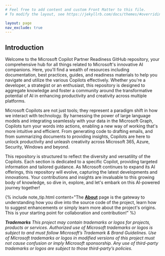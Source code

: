 ```yaml
---
# Feel free to add content and custom Front Matter to this file.
# To modify the layout, see https://jekyllrb.com/docs/themes/#overriding-theme-defaults

layout: page
nav_exclude: true
---
```


## Introduction 

Welcome to the Microsoft Copilot Partner Readiness GitHub repository, your comprehensive hub for all things related to Microsoft's innovative AI companions. Here, you'll find a wealth of resources including documentation, best practices, guides, and readiness materials to help you navigate and utilize the various Copilots effectively. Whether you're a developer, a strategist or an enthusiast, this repository is designed to aggregate knowledge and foster a community around the transformative potential of AI in enhancing productivity and creativity across multiple platforms.

Microsoft Copilots are not just tools; they represent a paradigm shift in how we interact with technology. By harnessing the power of large language models and integrating seamlessly with your data in the Microsoft Graph, Copilots turn your words into actions, enabling a new way of working that's more intuitive and efficient. From generating code to drafting emails, and from summarizing documents to providing insights, Copilots are here to unlock productivity and unleash creativity across Microsoft 365, Azure, Security, Windows and beyond.

This repository is structured to reflect the diversity and versatility of the Copilots. Each section is dedicated to a specific Copilot, providing targeted information and tailored guidance. As Microsoft continues to expand its AI offerings, this repository will evolve, capturing the latest developments and innovations. Your contributions and insights are invaluable to this growing body of knowledge, so dive in, explore, and let's embark on this AI-powered journey together!

{% include note_tip.html content="The <a href='./about'><strong>About</strong></a> page is the gateway to understanding how you dive into the source code of the project, learn how to suggest enhancements or simply learn more about the project's origins. This is your starting point for collaboration and contribution!" %}


_**Trademarks** This project may contain trademarks or logos for projects, products or services. Authorized use of Microsoft trademarks or logos is subject to and must follow Microsoft’s Trademark & Brand Guidelines. Use of Microsoft trademarks or logos in modified versions of this project must not cause confusion or imply Microsoft sponsorship. Any use of third-party trademarks or logos are subject to those third-party’s policies._